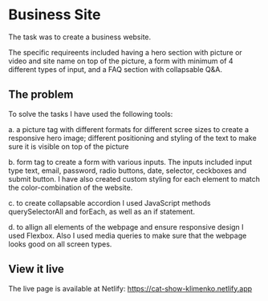 # Business Site

The task was to create a business website.

The specific requireents included having a hero section with picture or video and site name on top of the picture, a form with minimum of 4 different types of input, and a FAQ section with collapsable Q&A.

## The problem

To solve the tasks I have used the following tools:

a. a picture tag with different formats for different scree sizes to create a responsive hero image; different positioning and styling of the text to make sure it is visible on top of the picture

b. form tag to create a form with various inputs. The inputs included input type text, email, password, radio buttons, date, selector, ceckboxes and submit button. I have also created custom styling for each element to match the color-combination of the website. 

c. to create collapsable accordion I used JavaScript methods querySelectorAll and forEach, as well as an if statement.

d. to allign all elements of the webpage and ensure responsive design I used Flexbox. Also I used media queries to make sure that the webpage looks good on all screen types.


## View it live
The live page is available at Netlify: https://cat-show-klimenko.netlify.app
